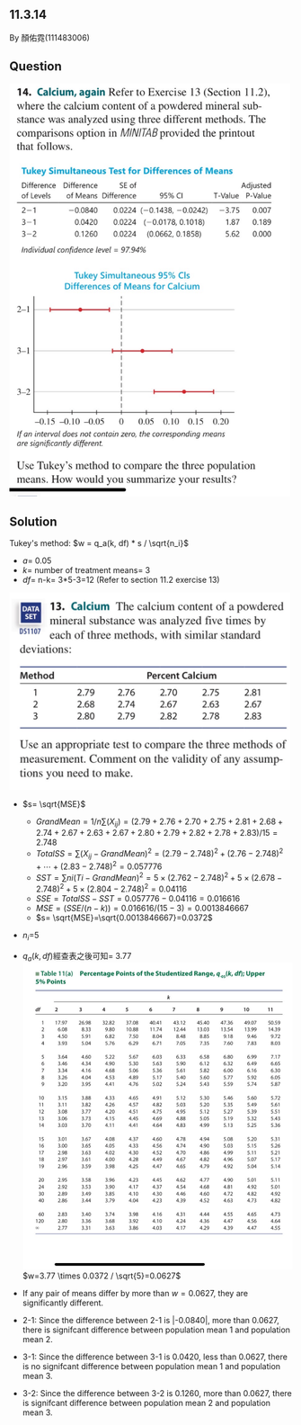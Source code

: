 ## 11.3.14
By 顏佑霓(111483006)

## Question
<img width="500" alt="image" src="https://github.com/HWTeng-Course/202402-Statistics/blob/main/Images/11.3.14.jpg">

## Solution
Tukey's method: $w = q_a(k, df) * s / \sqrt{n_i}$ <br>
* $a$= 0.05
* $k$= number of treatment means= 3<br>
* $df$= n-k= 3*5-3=12 (Refer to section 11.2 exercise 13)<br>

<img width="500" alt="image" src="https://github.com/HWTeng-Course/202402-Statistics/blob/main/Images/S__4603909.jpg"><br>

* $s= \sqrt{MSE}$
  * $Grand Mean=1/n∑ (X_{ij})=(2.79+2.76+2.70+2.75+2.81+2.68+2.74+2.67+2.63+2.67+2.80+2.79+2.82+2.78+2.83)/15=2.748$
  * $Total SS = ∑ (X_{ij} - Grand Mean)^2=(2.79−2.748)^2+(2.76−2.748)^2+⋯+(2.83−2.748)^2=0.057776$
  * $SST = ∑ ni(Ti - Grand Mean)^2= 5×(2.762−2.748)^2+5×(2.678−2.748)^2+5×(2.804−2.748)^2=0.04116$
  * $SSE=Total SS-SST=0.057776-0.04116=0.016616$
  * $MSE=(SSE/(n-k))=0.016616/(15-3)=0.0013846667$
  * $s= \sqrt{MSE}=\sqrt{0.0013846667}=0.0372$
* ${n_i}$=5<br>
* $q_a(k, df)$經查表之後可知= 3.77<br>
<img width="500" alt="image" src="https://github.com/HWTeng-Course/202402-Statistics/blob/main/Images/S__4603907.jpg"><br>
$w=3.77 \times 0.0372 / \sqrt{5}=0.0627$

* If any pair of means differ by more than $w=0.0627$, they are significantly different.
* 2-1: Since the difference between 2-1 is |-0.0840|, more than 0.0627, there is signifcant difference between population mean 1 and population mean 2.
* 3-1: Since the difference between 3-1 is 0.0420, less than 0.0627, there is no signifcant difference between population mean 1 and population mean 3.
* 3-2: Since the difference between 3-2 is 0.1260, more than 0.0627, there is signifcant difference between population mean 2 and population mean 3.
  

